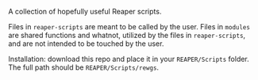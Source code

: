 A collection of hopefully useful Reaper scripts.

Files in `reaper-scripts` are meant to be called by the user.
Files in `modules` are shared functions and whatnot, utilized by the files in `reaper-scripts`, and are not intended to be touched by the user.

Installation: download this repo and place it in your `REAPER/Scripts` folder. The full path should be `REAPER/Scripts/rewgs`.
